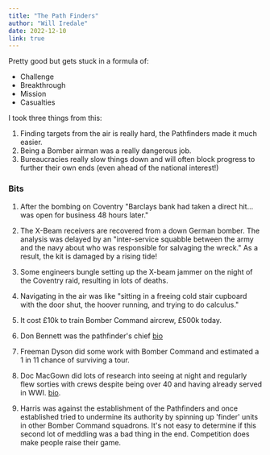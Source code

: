 ```yaml
---
title: "The Path Finders"
author: "Will Iredale"
date: 2022-12-10
link: true
---
```


Pretty good but gets stuck in a formula of:

- Challenge
- Breakthrough
- Mission
- Casualties

I took three things from this:

1. Finding targets from the air is really hard, the Pathfinders made it much easier.
2. Being a Bomber airman was a really dangerous job.
3. Bureaucracies really slow things down and will often block progress to further their own ends (even ahead of the national interest!)

### Bits

1. After the bombing on Coventry "Barclays bank had taken a direct hit... was open for business 48 hours later."

2. The X-Beam receivers are recovered from a down German bomber. The analysis was delayed by an "inter-service squabble between the army and the navy about who was responsible for salvaging the wreck." As a result, the kit is damaged by a rising tide!

3. Some engineers bungle setting up the X-beam jammer on the night of the Coventry raid, resulting in lots of deaths.

4. Navigating in the air was like "sitting in a freeing cold stair cupboard with the door shut, the hoover running, and trying to do calculus."

5. It cost £10k to train Bomber Command aircrew, £500k today.

6. Don Bennett was the pathfinder's chief [bio](https://en.wikipedia.org/wiki/Don_Bennett)

7. Freeman Dyson did some work with Bomber Command and estimated a 1 in 11 chance of surviving a tour.

8. Doc MacGown did lots of research into seeing at night and regularly flew sorties with crews despite being over 40 and having already served in WWI. [bio](https://raf-pathfinders.com/doc-macgown/).

9. Harris was against the establishment of the Pathfinders and once established tried to undermine its authority by spinning up 'finder' units in other Bomber Command squadrons. It's not easy to determine if this second lot of meddling was a bad thing in the end. Competition does make people raise their game.
